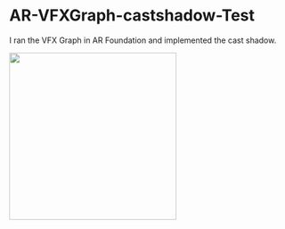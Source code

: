 # AR-VFXGraph-castshadow-Test

I ran the VFX Graph in AR Foundation and implemented the cast shadow.

<img src="https://user-images.githubusercontent.com/65954422/101716047-ec35d100-3adf-11eb-88d5-fec0064677a8.jpg" width="300">
